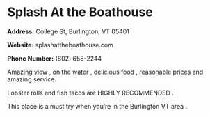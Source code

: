 # Splash At the Boathouse

**Address:** College St, Burlington, VT 05401

**Website:** splashattheboathouse.com

**Phone Number:** (802) 658-2244

Amazing view , on the water , delicious food , reasonable prices and amazing service.

Lobster rolls and fish tacos are HIGHLY RECOMMENDED .

This place is a must try when you’re in the Burlington VT area .
